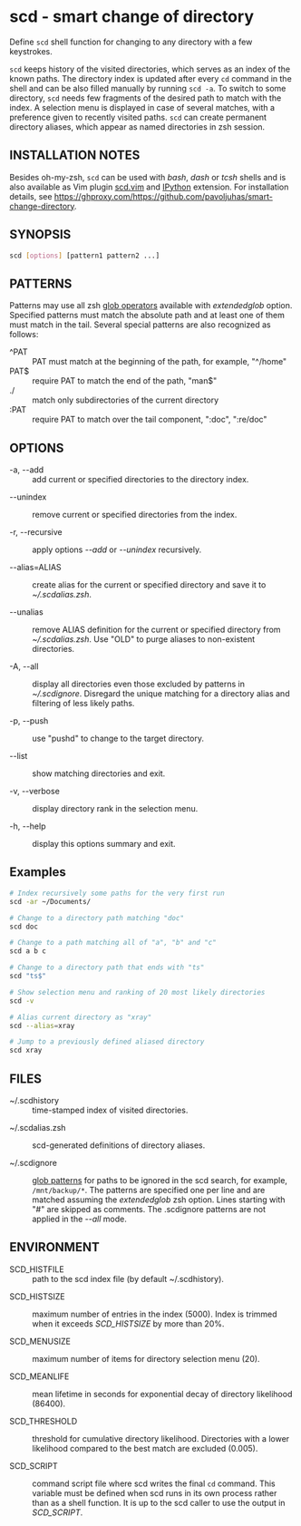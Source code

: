 # scd - smart change of directory

Define `scd` shell function for changing to any directory with
a few keystrokes.

`scd` keeps history of the visited directories, which serves as an index of
the known paths.  The directory index is updated after every `cd` command in
the shell and can be also filled manually by running `scd -a`.  To switch to
some directory, `scd` needs few fragments of the desired path to match with
the index.  A selection menu is displayed in case of several matches, with a
preference given to recently visited paths.  `scd` can create permanent
directory aliases, which appear as named directories in zsh session.

## INSTALLATION NOTES

Besides oh-my-zsh, `scd` can be used with *bash*, *dash* or *tcsh*
shells and is also available as Vim plugin
[scd.vim](https://ghproxy.com/https://github.com/pavoljuhas/scd.vim) and
[IPython](https://ipython.org) extension.  For installation details, see
https://ghproxy.com/https://github.com/pavoljuhas/smart-change-directory.

## SYNOPSIS

```sh
scd [options] [pattern1 pattern2 ...]
```

## PATTERNS

Patterns may use all zsh [glob operators](
http://zsh.sourceforge.net/Doc/Release/Expansion.html#Glob-Operators)
available with *extendedglob* option.  Specified patterns must match
the absolute path and at least one of them must match in the tail.
Several special patterns are also recognized as follows:

<dl><dt>
^PAT</dt><dd>
  PAT must match at the beginning of the path, for example, "^/home"</dd><dt>
PAT$</dt><dd>
  require PAT to match the end of the path, "man$"</dd><dt>
./</dt><dd>
  match only subdirectories of the current directory</dd><dt>
:PAT</dt><dd>
  require PAT to match over the tail component, ":doc", ":re/doc"</dd>
</dl>


## OPTIONS

<dl><dt>
-a, --add</dt><dd>
  add current or specified directories to the directory index.</dd><dt>

--unindex</dt><dd>
  remove current or specified directories from the index.</dd><dt>

-r, --recursive</dt><dd>
  apply options <em>--add</em> or <em>--unindex</em> recursively.</dd><dt>

--alias=ALIAS</dt><dd>
  create alias for the current or specified directory and save it to
  <em>~/.scdalias.zsh</em>.</dd><dt>

--unalias</dt><dd>
  remove ALIAS definition for the current or specified directory from
  <em>~/.scdalias.zsh</em>.  Use "OLD" to purge aliases to non-existent
  directories.</dd><dt>

-A, --all</dt><dd>
  display all directories even those excluded by patterns in
  <em>~/.scdignore</em>.  Disregard the unique matching for a
  directory alias and filtering of less likely paths.</dd><dt>

-p, --push</dt><dd>
  use "pushd" to change to the target directory.</dd><dt>

--list</dt><dd>
  show matching directories and exit.</dd><dt>

-v, --verbose</dt><dd>
  display directory rank in the selection menu.</dd><dt>

-h, --help</dt><dd>
  display this options summary and exit.</dd>
</dl>


## Examples

```sh
# Index recursively some paths for the very first run
scd -ar ~/Documents/

# Change to a directory path matching "doc"
scd doc

# Change to a path matching all of "a", "b" and "c"
scd a b c

# Change to a directory path that ends with "ts"
scd "ts$"

# Show selection menu and ranking of 20 most likely directories
scd -v

# Alias current directory as "xray"
scd --alias=xray

# Jump to a previously defined aliased directory
scd xray
```

## FILES

<dl><dt>
~/.scdhistory</dt><dd>
    time-stamped index of visited directories.</dd><dt>

~/.scdalias.zsh</dt><dd>
    scd-generated definitions of directory aliases.</dd><dt>

~/.scdignore</dt><dd>
    <a href="http://zsh.sourceforge.net/Doc/Release/Expansion.html#Glob-Operators">
    glob patterns</a> for paths to be ignored in the scd search, for example,
    <code>/mnt/backup/*</code>.  The patterns are specified one per line
    and are matched assuming the <em>extendedglob</em> zsh option.  Lines
    starting with "#" are skipped as comments.  The .scdignore patterns
    are not applied in the <em>--all</em> mode.</dd>
</dl>


## ENVIRONMENT

<dl><dt>
SCD_HISTFILE</dt><dd>
    path to the scd index file (by default ~/.scdhistory).</dd><dt>

SCD_HISTSIZE</dt><dd>
    maximum number of entries in the index (5000).  Index is trimmed when it
    exceeds <em>SCD_HISTSIZE</em> by more than 20%.</dd><dt>

SCD_MENUSIZE</dt><dd>
    maximum number of items for directory selection menu (20).</dd><dt>

SCD_MEANLIFE</dt><dd>
    mean lifetime in seconds for exponential decay of directory
    likelihood (86400).</dd><dt>

SCD_THRESHOLD</dt><dd>
    threshold for cumulative directory likelihood.  Directories with
    a lower likelihood compared to the best match are excluded (0.005).
    </dd><dt>

SCD_SCRIPT</dt><dd>
    command script file where scd writes the final <code>cd</code>
    command.  This variable must be defined when scd runs in its own
    process rather than as a shell function.  It is up to the
    scd caller to use the output in <em>SCD_SCRIPT</em>.</dd>
</dl>
